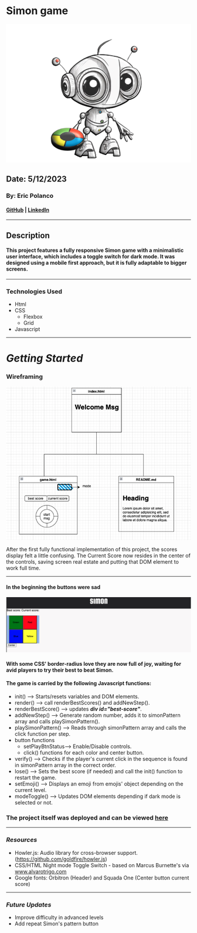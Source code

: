 # Simon game
![robot](/assets/imgs/game-intro.png)

## Date: 5/12/2023

### By: Eric Polanco

#### [GitHub](https://github.com/epolancot) | [LinkedIn](www.linkedin.com/in/epolancot) 

---

## **Description**

#### This project features a fully responsive Simon game with a minimalistic user interface, which includes a toggle switch for dark mode. It was designed using a mobile first approach, but it is fully adaptable to bigger screens.



---

### **Technologies Used**

- Html
- CSS
  - Flexbox
  - Grid
- Javascript

---

# **_Getting Started_**

### **Wireframing**

![wireframe](/assets/imgs/wireframing.png)

After the first fully functional implementation of this project, the scores display felt a little confusing. The Current Score now resides in the center of the controls, saving screen real estate and putting that DOM element to work full time.

--- 

#### **In the beginning the buttons were sad**
![Sad buttons](/assets/imgs/game-intro-basic-buttons.png)

#### With some CSS' border-radius love they are now full of joy, waiting for avid players to try their best to beat Simon. 

#### The game is carried by the following Javascript functions:
- init() --> Starts/resets variables and DOM elements.
- render() --> call renderBestScores() and addNewStep().
- renderBestScore() --> updates **_div id="best-score"_**.
- addNewStep() --> Generate random number, adds it to simonPattern array and calls playSimonPattern().
- playSimonPattern() --> Reads through simonPattern array and calls the click function per step.
- button functions
  - setPlayBtnStatus--> Enable/Disable controls.
  - click() functions for each color and center button.
- verify() --> Checks if the player's current click in the sequence is found in simonPattern array in the correct order.
- lose() --> Sets the best score (if needed) and call the init() function to restart the game.
- setEmoji() --> Displays an emoji from emojis' object depending on the current level.
- modeToggle() --> Updates DOM elements depending if dark mode is selected or not.

### The project itself was deployed and can be viewed [here](http://simongame-ga.surge.com)
---
### **_Resources_**
- Howler.js: Audio library for cross-browser support. (https://github.com/goldfire/howler.js)
- CSS/HTML Night mode Toggle Switch - based on Marcus Burnette's via www.alvarotrigo.com
- Google fonts: Orbitron (Header) and Squada One (Center button current score)


---
### **_Future Updates_**
- Improve difficulty in advanced levels
- Add repeat Simon's pattern button

